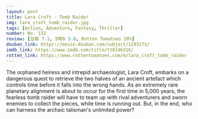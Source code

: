 ```yaml
---
layout: post 
title: Lara Croft - Tomb Raider
img: lara_croft_tomb_raider.jpg
tags: [Action, Adventure, Fantasy, Thriller]
number: No. 132
review: [豆瓣 7.1, IMDb 5.8, Rotten Tomatoes 20%]
douban_link: https://movie.douban.com/subject/1293173/
imdb_link: https://www.imdb.com/title/tt0146316/
rotten_link: https://www.rottentomatoes.com/m/lara_croft_tomb_raider
---
```


The orphaned heiress and intrepid archaeologist, Lara Croft, embarks on a dangerous quest to retrieve the two halves of an ancient artefact which controls time before it falls into the wrong hands. As an extremely rare planetary alignment is about to occur for the first time in 5,000 years, the fearless tomb raider will have to team up with rival adventurers and sworn enemies to collect the pieces, while time is running out. But, in the end, who can harness the archaic talisman's unlimited power?